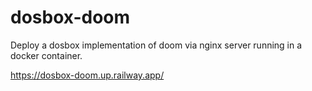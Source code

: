 # dosbox-doom

Deploy a dosbox implementation of doom via nginx server running in a docker container.

https://dosbox-doom.up.railway.app/
